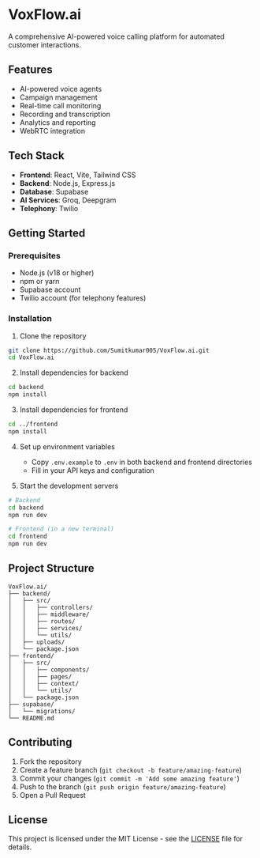# VoxFlow.ai

A comprehensive AI-powered voice calling platform for automated customer interactions.

## Features

- AI-powered voice agents
- Campaign management
- Real-time call monitoring
- Recording and transcription
- Analytics and reporting
- WebRTC integration

## Tech Stack

- **Frontend**: React, Vite, Tailwind CSS
- **Backend**: Node.js, Express.js
- **Database**: Supabase
- **AI Services**: Groq, Deepgram
- **Telephony**: Twilio

## Getting Started

### Prerequisites

- Node.js (v18 or higher)
- npm or yarn
- Supabase account
- Twilio account (for telephony features)

### Installation

1. Clone the repository
```bash
git clone https://github.com/Sumitkumar005/VoxFlow.ai.git
cd VoxFlow.ai
```

2. Install dependencies for backend
```bash
cd backend
npm install
```

3. Install dependencies for frontend
```bash
cd ../frontend
npm install
```

4. Set up environment variables
   - Copy `.env.example` to `.env` in both backend and frontend directories
   - Fill in your API keys and configuration

5. Start the development servers
```bash
# Backend
cd backend
npm run dev

# Frontend (in a new terminal)
cd frontend
npm run dev
```

## Project Structure

```
VoxFlow.ai/
├── backend/
│   ├── src/
│   │   ├── controllers/
│   │   ├── middleware/
│   │   ├── routes/
│   │   ├── services/
│   │   └── utils/
│   ├── uploads/
│   └── package.json
├── frontend/
│   ├── src/
│   │   ├── components/
│   │   ├── pages/
│   │   ├── context/
│   │   └── utils/
│   └── package.json
├── supabase/
│   └── migrations/
└── README.md
```

## Contributing

1. Fork the repository
2. Create a feature branch (`git checkout -b feature/amazing-feature`)
3. Commit your changes (`git commit -m 'Add some amazing feature'`)
4. Push to the branch (`git push origin feature/amazing-feature`)
5. Open a Pull Request

## License

This project is licensed under the MIT License - see the [LICENSE](LICENSE) file for details.
